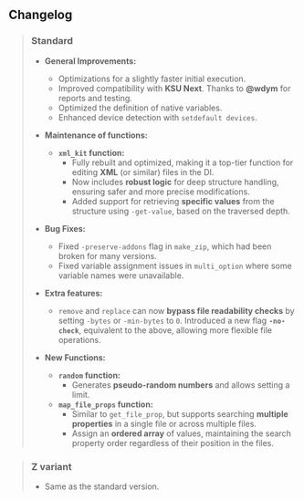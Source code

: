 ## Changelog

> ### Standard
>
> - **General Improvements:**  
>   - Optimizations for a slightly faster initial execution.  
>   - Improved compatibility with **KSU Next**. Thanks to **@wdym** for reports and testing.  
>   - Optimized the definition of native variables.  
>   - Enhanced device detection with `setdefault devices`.  
>
> - **Maintenance of functions:**  
>   - **`xml_kit` function:**  
>     - Fully rebuilt and optimized, making it a top-tier function for editing **XML** (or similar) files in the DI.  
>     - Now includes **robust logic** for deep structure handling, ensuring safer and more precise modifications.  
>     - Added support for retrieving **specific values** from the structure using `-get-value`, based on the traversed depth.  
>
> - **Bug Fixes:**  
>   - Fixed `-preserve-addons` flag in `make_zip`, which had been broken for many versions.  
>   - Fixed variable assignment issues in `multi_option` where some variable names were unavailable.  
>
> - **Extra features:**  
>   - `remove` and `replace` can now **bypass file readability checks** by setting `-bytes` or `-min-bytes` to `0`. Introduced a new flag **`-no-check`**, equivalent to the above, allowing more flexible file operations.  
>
> - **New Functions:**  
>   - **`random` function:**  
>     - Generates **pseudo-random numbers** and allows setting a limit.  
>   - **`map_file_props` function:**  
>     - Similar to `get_file_prop`, but supports searching **multiple properties** in a single file or across multiple files.  
>     - Assign an **ordered array** of values, maintaining the search property order regardless of their position in the files.  

> ### Z variant
>
> - Same as the standard version.
